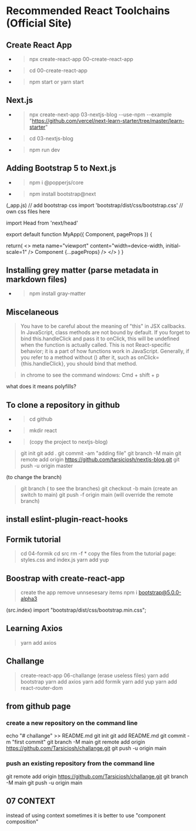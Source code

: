 # Recommended React Toolchains (Official Site) 

## Create React App
- > npx create-react-app 00-create-react-app
- > cd 00-create-react-app
- > npm start or yarn start

## Next.js 
- > npx create-next-app 03-nextjs-blog --use-npm --example "https://github.com/vercel/next-learn-starter/tree/master/learn-starter" 
- > cd 03-nextjs-blog
- > npm run dev

## Adding Bootstrap 5 to Next.js
- > npm i @popperjs/core
- > npm install bootstrap@next

(_app.js)
// add bootstrap css 
import 'bootstrap/dist/css/bootstrap.css'
// own css files here

import Head from 'next/head'

export default function MyApp({ Component, pageProps }) {

  return( 
    <>
      <Head>
        meta name="viewport" content="width=device-width, initial-scale=1" />
      </Head>
      Component {...pageProps} />
    </>
  )
}

## Installing grey matter (parse metadata in markdown files)
- > npm install gray-matter

## Miscelaneous
> You have to be careful about the meaning of "this" in JSX callbacks. In JavaScript, class methods are not bound by default. If you forget to bind this.handleClick and pass it to onClick, this will be undefined when the function is actually called.
This is not React-specific behavior; it is a part of how functions work in JavaScript. Generally, if you refer to a method without () after it, such as onClick={this.handleClick}, you should bind that method.

> in chrome to see the command windows:
> Cmd + shift + p 

what does it means polyfills?

## To clone a repository in github
- > cd github
- > mkdir react
- > (copy the project to nextjs-blog)

> git init
> git add .
> git commit -am "adding file"
> git branch -M main
> git remote add origin https://github.com/tarsiciosh/nextjs-blog.git
> git push -u origin master

(to change the branch)
> git branch ( to see the branches)
> git checkout -b main (create an switch to main)
> git push -f origin main (will override the remote branch)

## install eslint-plugin-react-hooks

## Formik tutorial
> cd 04-formik
> cd src
> rm -f *
> copy the files from the tutorial page: styles.css and index.js
> yarn add yup

## Boostrap with create-react-app
> create the app
> remove unnsesesary items
> npm i bootstrap@5.0.0-alpha3

(src.index)
import "bootstrap/dist/css/bootstrap.min.css";

## Learning Axios
> yarn add axios

## Challange 

> create-react-app 06-challange
> (erase useless files)
> yarn add bootstrap
> yarn add axios
> yarn add formik
> yarn add yup
> yarn add react-router-dom

## from github page

### create a new repository on the command line
echo "# challange" >> README.md
git init
git add README.md
git commit -m "first commit"
git branch -M main
git remote add origin https://github.com/Tarsiciosh/challange.git
git push -u origin main

### push an existing repository from the command line
git remote add origin https://github.com/Tarsiciosh/challange.git
git branch -M main
git push -u origin main


## 07 CONTEXT
instead of using context sometimes it is better to use "component composition"

